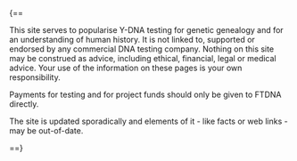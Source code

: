 
{==

This site serves to popularise Y-DNA testing for genetic genealogy and for an understanding of human history. It is not linked to, supported or endorsed by any commercial DNA testing company. Nothing on this site may be construed as advice, including ethical, financial, legal or medical advice. Your use of the information on these pages is your own responsibility.

Payments for testing and for project funds should only be given to FTDNA directly.

The site is updated sporadically and elements of it - like facts or web links - may be out-of-date.

==}
